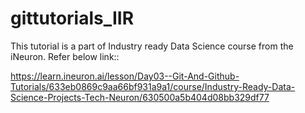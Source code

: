 # gittutorials_IIR

This tutorial is a part of Industry ready Data Science course from the iNeuron. Refer below link::


https://learn.ineuron.ai/lesson/Day03--Git-And-Github-Tutorials/633eb0869c9aa66bf931a9a1/course/Industry-Ready-Data-Science-Projects-Tech-Neuron/630500a5b404d08bb329df77
